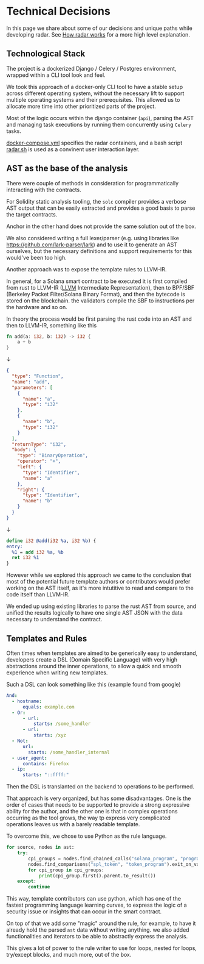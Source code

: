 # Technical Decisions

In this page we share about some of our decisions and unique paths while developing radar. See [How radar works](https://github.com/auditware/radar/wiki/How-it-Works) for a more high level explanation.

## Technological Stack

The project is a dockerized Django / Celery / Postgres environment, wrapped within a CLI tool look and feel.

We took this approach of a docker-only CLI tool to have a stable setup across different operating system, without the necessary lift to support multiple operating systems and their prerequisites. This allowed us to allocate more time into other prioritized parts of the project.

Most of the logic occurs within the django container (`api`), parsing the AST and managing task executions by running them concurrently using `Celery` tasks.

[docker-compose.yml](https://github.com/auditware/radar/blob/main/docker-compose.yml) specifies the radar containers, and a bash script [radar.sh](https://github.com/auditware/radar/blob/main/radar.sh) is used as a convinent user interaction layer.

## AST as the base of the analysis

There were couple of methods in consideration for programmatically interacting with the contracts.

For Solidity static analysis tooling, the `solc` compiler provides a verbose AST output that can be easily extracted and provides a good basis to parse the target contracts.

Anchor in the other hand does not provide the same solution out of the box.

We also considered writing a full lexer/parser (e.g. using libraries like https://github.com/lark-parser/lark) and to use it to generate an AST ourselves, but the necessary definitions and support requirements for this would've been too high.

Another approach was to expose the template rules to LLVM-IR.

In general, for a Solana smart contract to be executed it is first compiled from rust to LLVM-IR ([LLVM](https://llvm.org/docs/LangRef.html) Intermediate Representation), then to BPF/SBF (Berkeley Packet Filter/Solana Binary Format), and then the bytecode is stored on the blockchain. the validators compile the SBF to instructions per the hardware and so on.

In theory the process would be first parsing the rust code into an AST and then to LLVM-IR, something like this

```rust
fn add(a: i32, b: i32) -> i32 {
    a + b
}
```

↓

```json
{
  "type": "Function",
  "name": "add",
  "parameters": [
    {
      "name": "a",
      "type": "i32"
    },
    {
      "name": "b",
      "type": "i32"
    }
  ],
  "returnType": "i32",
  "body": {
    "type": "BinaryOperation",
    "operator": "+",
    "left": {
      "type": "Identifier",
      "name": "a"
    },
    "right": {
      "type": "Identifier",
      "name": "b"
    }
  }
}
```

↓

```llvm
define i32 @add(i32 %a, i32 %b) {
entry:
  %1 = add i32 %a, %b
  ret i32 %1
}
```

However while we explored this approach we came to the conclusion that most of the potential future template authors or contributors would prefer working on the AST itself, as it's more intutitive to read and compare to the code itself than LLVM-IR.

We ended up using existing libraries to parse the rust AST from source, and unified the results logically to have one single AST JSON with the data necessary to understand the contract.

## Templates and Rules

Often times when templates are aimed to be generically easy to understand, developers create a DSL (Domain Specific Language) with very high abstractions around the inner operations, to allow a quick and smooth experience when writing new templates.

Such a DSL can look something like this (example found from google)

```yaml
And:
  - hostname:
      equals: example.com
  - Or:
      - url:
          starts: /some_handler
      - url:
          starts: /xyz
  - Not:
      url:
        starts: /some_handler_internal
  - user_agent:
      contains: Firefox
  - ip:
      starts: "::ffff:"
```

Then the DSL is translanted on the backend to operations to be performed.

That approach is very organized, but has some disadvantages. One is the order of cases that needs to be supported to provide a strong expressive ability for the author, and the other one is that in complex operations occurring as the tool grows, the way tp express very complicated operations leaves us with a barely readable template.

To overcome this, we chose to use Python as the rule language.

```python
for source, nodes in ast:
    try:
        cpi_groups = nodes.find_chained_calls("solana_program", "program", "invoke").exit_on_none()
        nodes.find_comparisons("spl_token", "token_program").exit_on_value()
        for cpi_group in cpi_groups:
            print(cpi_group.first().parent.to_result())
    except:
        continue
```

This way, template contributors can use python, which has one of the fastest programming language learning curves, to express the logic of a security issue or insights that can occur in the smart contract.

On top of that we add some "magic" around the rule, for example, to have it already hold the parsed `ast` data without writing anything. we also added functionalities and iterators to be able to abstractly express the analysis.

This gives a lot of power to the rule writer to use for loops, nested for loops, try/except blocks, and much more, out of the box.
